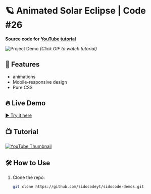 # 🪐 Animated Solar Eclipse | Code #26  
**Source code for [YouTube tutorial](https://www.youtube.com/watch?v=P_KeV1-NLMA)**  


![Project Demo](screenshot.gif) *(Click GIF to watch tutorial)*


## 🚀 Features  
- animations
-  Mobile-responsive design
- Pure CSS 

## 🔥 Live Demo  
[▶️ Try it here](https://sidocodeyt.github.io/sidocode-demos/code-26-animated-solar-eclipse/)  

## 📺 Tutorial  
[![YouTube Thumbnail](https://img.youtube.com/vi/P_KeV1-NLMA/0.jpg)](https://www.youtube.com/watch?v=P_KeV1-NLMA)

## 🛠️ How to Use  
1. Clone the repo:  
   ```bash  
   git clone https://github.com/sidocodeyt/sidocode-demos.git  